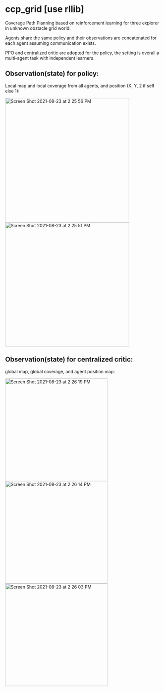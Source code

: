# ccp_grid [use rllib]
Coverage Path Planning based on reinforcement learning for three explorer in unknown obstacle grid world.

Agents share the same policy and their observations are concatenated for each agent assuming communication exists.

PPO and centralized critic are adopted for the policy, the setting is overall a multi-agent task with independent learners. 

## Observation(state) for policy:
Local map and local coverage from all agents, and position (X, Y, 2 if self else 1):

<img width="400" alt="Screen Shot 2021-08-23 at 2 25 56 PM" src="https://user-images.githubusercontent.com/64893909/130400936-a7e4819b-dfcc-4d32-9ad2-ae6e6fd3ef5e.png"><img width="400" alt="Screen Shot 2021-08-23 at 2 25 51 PM" src="https://user-images.githubusercontent.com/64893909/130400923-58b0d2b5-a7d0-4cef-82ce-db40bfe804fa.png">

## Observation(state) for centralized critic:
global map, global coverage, and agent position map:

<img width="330" alt="Screen Shot 2021-08-23 at 2 26 19 PM" src="https://user-images.githubusercontent.com/64893909/130401129-75278716-f438-46b9-bc34-38e8da7e90f9.png"><img width="330" alt="Screen Shot 2021-08-23 at 2 26 14 PM" src="https://user-images.githubusercontent.com/64893909/130401147-0a883abc-9206-4a04-8ea4-174f9b89a1a0.png"><img width="330" alt="Screen Shot 2021-08-23 at 2 26 03 PM" src="https://user-images.githubusercontent.com/64893909/130401151-6ad51fe3-512f-4359-8c17-d5b15447e6cc.png">



